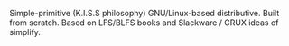 Simple-primitive (K.I.S.S philosophy) GNU/Linux-based distributive. 
Built from scratch. Based on LFS/BLFS books and 
Slackware / CRUX ideas of simplify.

